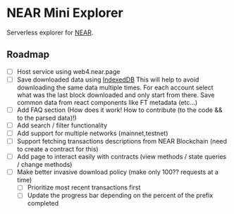 # NEAR Mini Explorer

Serverless explorer for [NEAR](https://near.org/).

## Roadmap

-   [ ] Host service using web4.near.page
-   [ ] Save downloaded data using [IndexedDB](https://developer.mozilla.org/es/docs/Web/API/IndexedDB_API)
        This will help to avoid downloading the same data multiple times. For each account select what was the last block downloaded and only start from there.
        Save common data from react components like FT metadata (etc...)
-   [ ] Add FAQ section (How does it work! How to contribute (to the code && to the parsed data)!)
-   [ ] Add search / filter functionality
-   [ ] Add support for multiple networks (mainnet,testnet)
-   [ ] Support fetching transactions descriptions from NEAR Blockchain (need to create a contract for this)
-   [ ] Add page to interact easily with contracts (view methods / state queries / change methods)
-   [ ] Make better invasive download policy (make only 100?? requests at a time)
    -   [ ] Prioritize most recent transactions first
    -   [ ] Update the progress bar depending on the percent of the prefix completed

